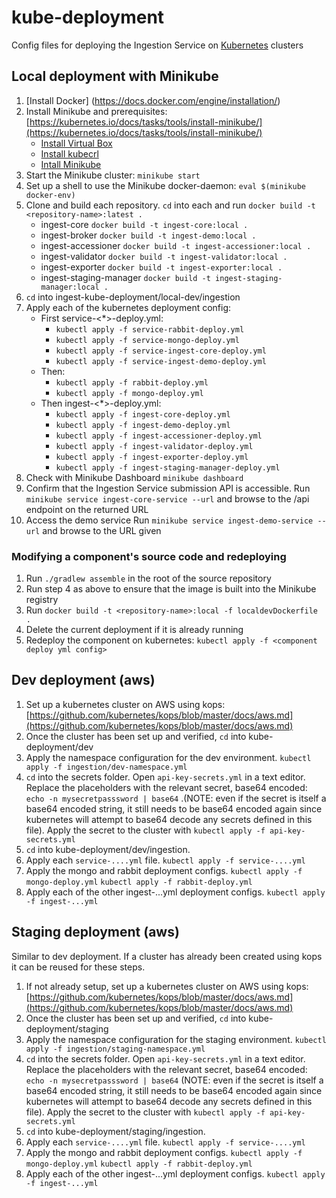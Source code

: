 # kube-deployment

Config files for deploying the Ingestion Service on [Kubernetes](https://kubernetes.io/) clusters

## Local deployment with Minikube
1. [Install Docker] (https://docs.docker.com/engine/installation/)
2. Install Minikube and prerequisites: [https://kubernetes.io/docs/tasks/tools/install-minikube/](https://kubernetes.io/docs/tasks/tools/install-minikube/)
    * [Install Virtual Box](https://www.virtualbox.org/wiki/Downloads)
    * [Install kubecrl](https://kubernetes.io/docs/tasks/tools/install-kubectl/)
    * [Intall Minikube](https://github.com/kubernetes/minikube/releases)
3. Start the Minikube cluster: `minikube start`
4. Set up a shell to use the Minikube docker-daemon: `eval $(minikube docker-env)`
5. Clone and build each repository. `cd` into each and run `docker build -t <repository-name>:latest .`
    * ingest-core `docker build -t ingest-core:local .`
    * ingest-broker `docker build -t ingest-demo:local .`
    * ingest-accessioner `docker build -t ingest-accessioner:local .`
    * ingest-validator `docker build -t ingest-validator:local .`
    * ingest-exporter `docker build -t ingest-exporter:local .`
    * ingest-staging-manager `docker build -t ingest-staging-manager:local .`    
6. `cd` into ingest-kube-deployment/local-dev/ingestion
7. Apply each of the kubernetes deployment config:
    * First service-<*>-deploy.yml:
        * `kubectl apply -f service-rabbit-deploy.yml`
        * `kubectl apply -f service-mongo-deploy.yml`
        * `kubectl apply -f service-ingest-core-deploy.yml`
        * `kubectl apply -f service-ingest-demo-deploy.yml`
    * Then:
        * `kubectl apply -f rabbit-deploy.yml`
        * `kubectl apply -f mongo-deploy.yml`
    * Then ingest-<*>-deploy.yml:
        * `kubectl apply -f ingest-core-deploy.yml`
        * `kubectl apply -f ingest-demo-deploy.yml`
        * `kubectl apply -f ingest-accessioner-deploy.yml`
        * `kubectl apply -f ingest-validator-deploy.yml`
        * `kubectl apply -f ingest-exporter-deploy.yml`
        * `kubectl apply -f ingest-staging-manager-deploy.yml`
8. Check with Minikube Dashboard `minikube dashboard`
9. Confirm that the Ingestion Service submission API is accessible. Run `minikube service ingest-core-service --url` and browse to the /api endpoint on the returned URL
10. Access the demo service Run `minikube service ingest-demo-service --url` and browse to the URL given

### Modifying a component's source code and redeploying
1. Run `./gradlew assemble` in the root of the source repository
2. Run step 4 as above to ensure that the image is built into the Minikube registry
3. Run `docker build -t <repository-name>:local -f localdevDockerfile .`
4. Delete the current deployment if it is already running
5. Redeploy the component on kubernetes: `kubectl apply -f <component deploy yml config>`

## Dev deployment (aws)
1. Set up a kubernetes cluster on AWS using kops: [https://github.com/kubernetes/kops/blob/master/docs/aws.md](https://github.com/kubernetes/kops/blob/master/docs/aws.md)
2. Once the cluster has been set up and verified, `cd` into kube-deployment/dev
3. Apply the namespace configuration for the dev environment. `kubectl apply -f ingestion/dev-namespace.yml`
4. `cd` into the secrets folder. Open `api-key-secrets.yml` in a text editor. Replace the placeholders with the relevant secret, base64 encoded: `echo -n mysecretpasssword | base64` .(NOTE: even if the secret is itself a base64 encoded string, it still needs to be base64 encoded again since kubernetes will attempt to base64 decode any secrets defined in this file). Apply the secret to the cluster with `kubectl apply -f api-key-secrets.yml`
5. `cd` into kube-deployment/dev/ingestion.
6. Apply each `service-....yml` file. `kubectl apply -f service-....yml`
7. Apply the mongo and rabbit deployment configs. `kubectl apply -f mongo-deploy.yml`  `kubectl apply -f rabbit-deploy.yml`
8. Apply each of the other ingest-...yml deployment configs. `kubectl apply -f ingest-...yml`

## Staging deployment (aws)
Similar to dev deployment. If a cluster has already been created using kops it can be reused for these steps.

1. If not already setup, set up a kubernetes cluster on AWS using kops: [https://github.com/kubernetes/kops/blob/master/docs/aws.md](https://github.com/kubernetes/kops/blob/master/docs/aws.md)
2. Once the cluster has been set up and verified, `cd` into kube-deployment/staging
3. Apply the namespace configuration for the staging environment. `kubectl apply -f ingestion/staging-namespace.yml`
4. `cd` into the secrets folder. Open `api-key-secrets.yml` in a text editor. Replace the placeholders with the relevant secret, base64 encoded: `echo -n mysecretpasssword | base64` (NOTE: even if the secret is itself a base64 encoded string, it still needs to be base64 encoded again since kubernetes will attempt to base64 decode any secrets defined in this file). Apply the secret to the cluster with `kubectl apply -f api-key-secrets.yml`
5. `cd` into kube-deployment/staging/ingestion.
6. Apply each `service-....yml` file. `kubectl apply -f service-....yml`
7. Apply the mongo and rabbit deployment configs. `kubectl apply -f mongo-deploy.yml`  `kubectl apply -f rabbit-deploy.yml`
8. Apply each of the other ingest-...yml deployment configs. `kubectl apply -f ingest-...yml`
